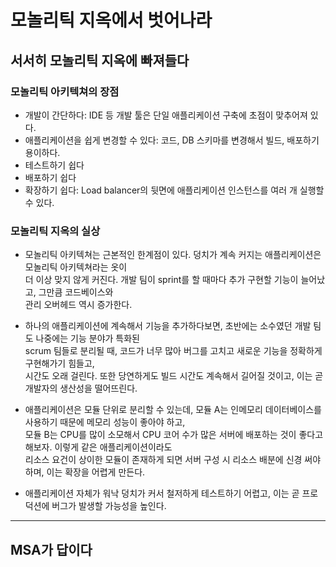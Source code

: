 # 모놀리틱 지옥에서 벗어나라

<h2>서서히 모놀리틱 지옥에 빠져들다</h2>

<h3>모놀리틱 아키텍쳐의 장점</h3>

- 개발이 간단하다: IDE 등 개발 툴은 단일 애플리케이션 구축에 초점이 맞추어져 있다.
- 애플리케이션을 쉽게 변경할 수 있다: 코드, DB 스키마를 변경해서 빌드, 배포하기 용이하다.
- 테스트하기 쉽다
- 배포하기 쉽다
- 확장하기 쉽다: Load balancer의 뒷면에 애플리케이션 인스턴스를 여러 개 실행할 수 있다.

<h3>모놀리틱 지옥의 실상</h3>

- 모놀리틱 아키텍쳐는 근본적인 한계점이 있다. 덩치가 계속 커지는 애플리케이션은 모놀리틱 아키텍쳐라는 옷이  
  더 이상 맞지 않게 커진다. 개발 팀이 sprint를 할 때마다 추가 구현할 기능이 늘어났고, 그만큼 코드베이스와  
  관리 오버헤드 역시 증가한다.

- 하나의 애플리케이션에 계속해서 기능을 추가하다보면, 초반에는 소수였던 개발 팀도 나중에는 기능 분야가 특화된  
  scrum 팀들로 분리될 때, 코드가 너무 많아 버그를 고치고 새로운 기능을 정확하게 구현해가기 힘들고,  
  시간도 오래 걸린다. 또한 당연하게도 빌드 시간도 계속해서 길어질 것이고, 이는 곧 개발자의 생산성을 떨어뜨린다.

- 애플리케이션은 모듈 단위로 분리할 수 있는데, 모듈 A는 인메모리 데이터베이스를 사용하기 때문에 메모리 성능이 좋아야 하고,  
  모듈 B는 CPU를 많이 소모해서 CPU 코어 수가 많은 서버에 배포하는 것이 좋다고 해보자. 이렇게 같은 애플리케이션이라도  
  리소스 요건이 상이한 모듈이 존재하게 되면 서버 구성 시 리소스 배분에 신경 써야 하며, 이는 확장을 어렵게 만든다.

- 애플리케이션 자체가 워낙 덩치가 커서 철저하게 테스트하기 어렵고, 이는 곧 프로덕션에 버그가 발생할 가능성을 높인다.

<hr/>

<h2>MSA가 답이다</h2>
